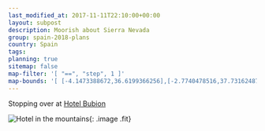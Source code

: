 ```yaml
---
last_modified_at: 2017-11-11T22:10:00+00:00
layout: subpost
description: Moorish about Sierra Nevada
group: spain-2018-plans
country: Spain
tags: 
planning: true
sitemap: false
map-filter: '[ "==", "step", 1 ]'
map-bounds: '[ [-4.1473388672,36.6199366256],[-2.7740478516,37.7316248702]]'
---
```


Stopping over at [Hotel Bubion](http://www.villasdeandalucia.com/bubion)

![Hotel in the mountains](https://pbs.twimg.com/media/DLw3vFjXkAAHmlp.jpg:large){: .image .fit}